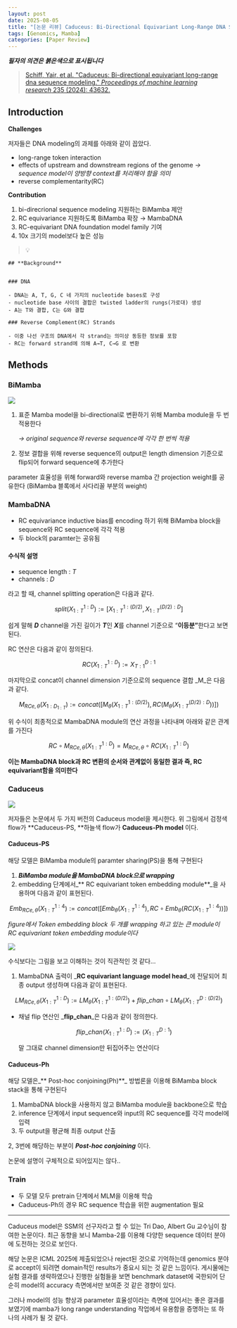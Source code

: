 ```yaml
---
layout: post
date: 2025-08-05
title: "[논문 리뷰] Caduceus: Bi-Directional Equivariant Long-Range DNA Sequence Modeling"
tags: [Genomics, Mamba]
categories: [Paper Review]
---
```


<span class="notion-red">_**필자의 의견은 붉은색으로 표시됩니다**_</span>


> [Schiff, Yair, et al. "Caduceus: Bi-directional equivariant long-range dna sequence modeling." ](https://pmc.ncbi.nlm.nih.gov/articles/PMC12189541/)[_Proceedings of machine learning research_](https://pmc.ncbi.nlm.nih.gov/articles/PMC12189541/)[ 235 (2024): 43632.](https://pmc.ncbi.nlm.nih.gov/articles/PMC12189541/)



## Introduction


**Challenges**


저자들은 DNA modeling의 과제를 아래와 같이 꼽았다.

- long-range token interaction
- effects of upstream and downstream regions of the genome 
_→ sequence model이 양방향 context를 처리해야 함을 의미_
- reverse complementarity(RC)

**Contribution**

1. bi-direcrional sequence modeling 지원하는 BiMamba 제안
1. RC equivariance 지원하도록 BiMamba 확장 → MambaDNA
1. RC-equivariant DNA foundation model family 기여
1. 10x 크기의 model보다 높은 성능

> 💡 


	## **Background**


	### DNA

	- DNA는 A, T, G, C 네 가지의 nucleotide bases로 구성
	- nucleotide base 사이의 결합은 twisted ladder의 rungs(가로대) 생성
	- A는 T와 결합, C는 G와 결합

	### Reverse Complement(RC) Strands

	- 이중 나선 구조의 DNA에서 각 strand는 의미상 동등한 정보를 포함
	- RC는 forward strand에 의해 A→T, C→G 로 변환


## Methods



### BiMamba


![](https://prod-files-secure.s3.us-west-2.amazonaws.com/542b861c-36a8-4051-84e5-8804b6728dba/2c247d59-7815-4980-99f0-8f0d21f445a7/image.png?X-Amz-Algorithm=AWS4-HMAC-SHA256&X-Amz-Content-Sha256=UNSIGNED-PAYLOAD&X-Amz-Credential=ASIAZI2LB4664Q7COJNV%2F20251009%2Fus-west-2%2Fs3%2Faws4_request&X-Amz-Date=20251009T210113Z&X-Amz-Expires=3600&X-Amz-Security-Token=IQoJb3JpZ2luX2VjEEQaCXVzLXdlc3QtMiJHMEUCIEZNDQi2pCFw7OgVX1dRAc9oCr3lW9wV3Vm1e9QPOwbNAiEA73S2kqZCfN4MTGw%2B4QSiSTVFFBxx6N0r%2FvTAkium9JsqiAQI3f%2F%2F%2F%2F%2F%2F%2F%2F%2F%2FARAAGgw2Mzc0MjMxODM4MDUiDP%2B%2Fqf1unM9r1PgeeyrcA2c5%2FsCBXApUrPoGLrU5ZRT4s6Aq%2Fc624YQX676t%2BIXWeMHgMgdsRocUPfkfuH1SXGRmis%2BzCVnurL8EfUQBur%2B5PMorSJBpw1fwriws0ASDqd%2FpcwtQjg6SGchTppzREulVCiTqYQz7eiKac%2FCxTPj6d8U2mbTyl%2FZN%2FQTji76mNrtzaq8qZEZzcGobT%2Fk90ruRGjZiR78HSV%2BghaYDc9dY7rh9eKp6HUCqrqi5pfuhfl3N2Mq5PElqSNWskp5L8myo%2BsWYRb5MacP0NNFSwJ511XjqeFoRde52i3%2FK6z5FyMQWt6cF8wfMiQxhMwbAcbuXSQlq3NV%2BbDYRRknc5HFe6Xbmznjq%2FVc9uTB3HVYPyE%2FYoTAIwAwQJvR%2F%2B4exGPyNNusD%2BQPhn7b1EmPKx%2BEmRp%2FgoM%2BxBpalZ9npt5LAPc9lObA9vMSgp%2BqP7MrCz3jbjQ2QutOSKcoJpjXOJuVXzaWpWLhX7n5Bj6QQaGyok3iXkRmbL4EcECwHKoWVFciUNW9jriLkAb76ZQrCpTEqVqy3oJbP5c5Tf3CuNvGCoEn3zWjRmY4saCuKKJ%2BRnE78qdSCkDWnTiStdUdGOwiwv59ltva217sUotF2cmy%2FbGeqG8pibtzqpQv7MJKkoMcGOqUB%2BV3TC2WX8MV4mkDdHR%2FMXRLQQ4w9Wud3McIGDScN7uehnToqygiIs8iADhAYfRkQz81dzYEsqEUbbF9YMC5olpOOxur%2BJUSGU4q4xV4BinH59LRWaevH5Vuut8K4fhWBlDnouO6i8TyS9eQ9y6%2FpiCI7lLKaySRwDQv3M4DUM%2FADVhq8oPlv7NtR2tyhS0totp%2BT9hvz%2FmMFRa9jBD%2BRT47fsOvw&X-Amz-Signature=89929a37cfd1ccc0c875e41a0885c3dbec5699a0d99eaf5eb7b2686f62d9de90&X-Amz-SignedHeaders=host&x-amz-checksum-mode=ENABLED&x-id=GetObject)

1. 표준 Mamba model을 bi-directional로 변환하기 위해 Mamba module을 두 번 적용한다

	_→ original sequence와 reverse sequence에 각각 한 번씩 적용_

1. 정보 결합을 위해 reverse sequence의 output은 length dimension 기준으로 flip되어 forward sequence에 추가한다

parameter 효율성을 위해 forward와 reverse mamba 간 projection weight를 공유한다 (BiMamba 블록에서 사다리꼴 부분의 weight)



### MambaDNA

- RC equivariance inductive bias를 encoding 하기 위해 BiMamba block을 sequence와 RC sequence에 각각 적용
- 두 block의 paramter는 공유됨


#### 수식적 설명

- sequence length : _T_
- channels : _D_

라고 할 때,  channel splitting operation은 다음과 같다.


$$
split(X^{1:D}_{1:T}):=[X^{1:(D/2)}_{1:T},X^{(D/2):D}_{1:T}]
$$


<span class="notion-red">쉽게 말해 </span><span class="notion-red">_**D**_</span><span class="notion-red"> channel을 가진 길이가 </span><span class="notion-red">_**T**_</span><span class="notion-red">인 </span><span class="notion-red">_**X**_</span><span class="notion-red">를 channel 기준으로 “</span><span class="notion-red">**이등분”**</span><span class="notion-red">한다고 보면 된다.</span>


RC 연산은 다음과 같이 정의된다.


$$
RC(X^{1:D}_{1:T}):=X^{D:1}_{T:1}
$$


마지막으로 concat이 channel dimension 기준으로의 sequence 결합 _M_은 다음과 같다.


$$
M_{RCe,\theta}(X_{1:D_{1:T}}):=concat([M_{\theta}(X^{1:(D/2)}_{1:T}),RC(M_{\theta}(X^{(D/2):D}_{1:T}))])
$$


위 수식이 최종적으로 MambaDNA module의 연산 과정을 나타내며 아래와 같은 관계를 가진다


$$
RC\circ M_{RCe,\theta}(X^{1:D}_{1:T}) = M_{RCe,\theta} \circ RC(X^{1:D}_{1:T})
$$


**이는 MambaDNA block과 RC 변환의 순서와 관계없이 동일한 결과 즉, RC equivariant함을 의미한다**



### Caduceus


![](https://prod-files-secure.s3.us-west-2.amazonaws.com/542b861c-36a8-4051-84e5-8804b6728dba/f94a60d7-8145-473b-aef9-7c68d3ec604a/image.png?X-Amz-Algorithm=AWS4-HMAC-SHA256&X-Amz-Content-Sha256=UNSIGNED-PAYLOAD&X-Amz-Credential=ASIAZI2LB4664Q7COJNV%2F20251009%2Fus-west-2%2Fs3%2Faws4_request&X-Amz-Date=20251009T210113Z&X-Amz-Expires=3600&X-Amz-Security-Token=IQoJb3JpZ2luX2VjEEQaCXVzLXdlc3QtMiJHMEUCIEZNDQi2pCFw7OgVX1dRAc9oCr3lW9wV3Vm1e9QPOwbNAiEA73S2kqZCfN4MTGw%2B4QSiSTVFFBxx6N0r%2FvTAkium9JsqiAQI3f%2F%2F%2F%2F%2F%2F%2F%2F%2F%2FARAAGgw2Mzc0MjMxODM4MDUiDP%2B%2Fqf1unM9r1PgeeyrcA2c5%2FsCBXApUrPoGLrU5ZRT4s6Aq%2Fc624YQX676t%2BIXWeMHgMgdsRocUPfkfuH1SXGRmis%2BzCVnurL8EfUQBur%2B5PMorSJBpw1fwriws0ASDqd%2FpcwtQjg6SGchTppzREulVCiTqYQz7eiKac%2FCxTPj6d8U2mbTyl%2FZN%2FQTji76mNrtzaq8qZEZzcGobT%2Fk90ruRGjZiR78HSV%2BghaYDc9dY7rh9eKp6HUCqrqi5pfuhfl3N2Mq5PElqSNWskp5L8myo%2BsWYRb5MacP0NNFSwJ511XjqeFoRde52i3%2FK6z5FyMQWt6cF8wfMiQxhMwbAcbuXSQlq3NV%2BbDYRRknc5HFe6Xbmznjq%2FVc9uTB3HVYPyE%2FYoTAIwAwQJvR%2F%2B4exGPyNNusD%2BQPhn7b1EmPKx%2BEmRp%2FgoM%2BxBpalZ9npt5LAPc9lObA9vMSgp%2BqP7MrCz3jbjQ2QutOSKcoJpjXOJuVXzaWpWLhX7n5Bj6QQaGyok3iXkRmbL4EcECwHKoWVFciUNW9jriLkAb76ZQrCpTEqVqy3oJbP5c5Tf3CuNvGCoEn3zWjRmY4saCuKKJ%2BRnE78qdSCkDWnTiStdUdGOwiwv59ltva217sUotF2cmy%2FbGeqG8pibtzqpQv7MJKkoMcGOqUB%2BV3TC2WX8MV4mkDdHR%2FMXRLQQ4w9Wud3McIGDScN7uehnToqygiIs8iADhAYfRkQz81dzYEsqEUbbF9YMC5olpOOxur%2BJUSGU4q4xV4BinH59LRWaevH5Vuut8K4fhWBlDnouO6i8TyS9eQ9y6%2FpiCI7lLKaySRwDQv3M4DUM%2FADVhq8oPlv7NtR2tyhS0totp%2BT9hvz%2FmMFRa9jBD%2BRT47fsOvw&X-Amz-Signature=34ff4de6d16134c871b6a41aca0e05ca3a039695a2cfb776f0d748e83e44f6ba&X-Amz-SignedHeaders=host&x-amz-checksum-mode=ENABLED&x-id=GetObject)


저자들은 논문에서 두 가지 버전의 Caduceus model을 제시한다. 위 그림에서 검정색 flow가 **Caduceus-PS, **하늘색 flow가 **Caduceus-Ph model** 이다.



#### Caduceus-PS


해당 모델은 BiMamba module의 paramter sharing(PS)을 통해 구현된다

1. _**BiMamba module을 MambaDNA block으로 wrapping**_
1. embedding 단계에서_** RC equivariant token embedding module**_을 사용하며 다음과 같이 표현된다.

$$
Emb_{RCe,\theta}(X^{1:4}_{1:T}):=concat([Emb_{\theta}(X^{1:4}_{1:T}),RC \circ Emb_{\theta}(RC(X^{1:4}_{1:T}))])
$$


_figure에서 Token embedding block 두 개를 wrapping 하고 있는 큰 module이 RC equivariant token embedding module이다_


![](https://prod-files-secure.s3.us-west-2.amazonaws.com/542b861c-36a8-4051-84e5-8804b6728dba/b175e4da-71eb-4e91-8c23-a06dabe673c9/image.png?X-Amz-Algorithm=AWS4-HMAC-SHA256&X-Amz-Content-Sha256=UNSIGNED-PAYLOAD&X-Amz-Credential=ASIAZI2LB4664Q7COJNV%2F20251009%2Fus-west-2%2Fs3%2Faws4_request&X-Amz-Date=20251009T210113Z&X-Amz-Expires=3600&X-Amz-Security-Token=IQoJb3JpZ2luX2VjEEQaCXVzLXdlc3QtMiJHMEUCIEZNDQi2pCFw7OgVX1dRAc9oCr3lW9wV3Vm1e9QPOwbNAiEA73S2kqZCfN4MTGw%2B4QSiSTVFFBxx6N0r%2FvTAkium9JsqiAQI3f%2F%2F%2F%2F%2F%2F%2F%2F%2F%2FARAAGgw2Mzc0MjMxODM4MDUiDP%2B%2Fqf1unM9r1PgeeyrcA2c5%2FsCBXApUrPoGLrU5ZRT4s6Aq%2Fc624YQX676t%2BIXWeMHgMgdsRocUPfkfuH1SXGRmis%2BzCVnurL8EfUQBur%2B5PMorSJBpw1fwriws0ASDqd%2FpcwtQjg6SGchTppzREulVCiTqYQz7eiKac%2FCxTPj6d8U2mbTyl%2FZN%2FQTji76mNrtzaq8qZEZzcGobT%2Fk90ruRGjZiR78HSV%2BghaYDc9dY7rh9eKp6HUCqrqi5pfuhfl3N2Mq5PElqSNWskp5L8myo%2BsWYRb5MacP0NNFSwJ511XjqeFoRde52i3%2FK6z5FyMQWt6cF8wfMiQxhMwbAcbuXSQlq3NV%2BbDYRRknc5HFe6Xbmznjq%2FVc9uTB3HVYPyE%2FYoTAIwAwQJvR%2F%2B4exGPyNNusD%2BQPhn7b1EmPKx%2BEmRp%2FgoM%2BxBpalZ9npt5LAPc9lObA9vMSgp%2BqP7MrCz3jbjQ2QutOSKcoJpjXOJuVXzaWpWLhX7n5Bj6QQaGyok3iXkRmbL4EcECwHKoWVFciUNW9jriLkAb76ZQrCpTEqVqy3oJbP5c5Tf3CuNvGCoEn3zWjRmY4saCuKKJ%2BRnE78qdSCkDWnTiStdUdGOwiwv59ltva217sUotF2cmy%2FbGeqG8pibtzqpQv7MJKkoMcGOqUB%2BV3TC2WX8MV4mkDdHR%2FMXRLQQ4w9Wud3McIGDScN7uehnToqygiIs8iADhAYfRkQz81dzYEsqEUbbF9YMC5olpOOxur%2BJUSGU4q4xV4BinH59LRWaevH5Vuut8K4fhWBlDnouO6i8TyS9eQ9y6%2FpiCI7lLKaySRwDQv3M4DUM%2FADVhq8oPlv7NtR2tyhS0totp%2BT9hvz%2FmMFRa9jBD%2BRT47fsOvw&X-Amz-Signature=844535b4caf0cb6bdb6ea019bce2556a54efa113b98f9ce728c2deb32990ee4b&X-Amz-SignedHeaders=host&x-amz-checksum-mode=ENABLED&x-id=GetObject)


<span class="notion-red">수식보다는 그림을 보고 이해하는 것이 직관적인 것 같다…</span>

1. MambaDNA 출력이 _**RC equivariant language model head**_에 전달되어 최종 output 생성하며 다음과 같이 표현된다.

$$
LM_{RCe,\theta}(X^{1:D}_{1:T}):= LM_{\theta}(X^{1:(D/2)}_{1:T})+flip\_chan\circ LM_{\theta}(X^{D:(D/2)}_{1:T})
$$

- 채널 flip 연산인 _**flip\_chan**_은 다음과 같이 정의한다.

	$$
	flip\_chan(X^{1:D}_{1:T}):=(X^{D:1}_{1:T})
	$$


	말 그대로 channel dimension만 뒤집어주는 연산이다



#### Caduceus-Ph


해당 모델은_** Post-hoc conjoining(Ph)**_ 방법론을 이용해 BiMamba block stack을 통해 구현된다

1. MambaDNA block을 사용하지 않고 BiMamba module을 backbone으로 학습
1. inference 단계에서 input sequence와 input의 RC sequence를 각각 model에 입력
1. 두 output을 평균해 최종 output 산출

2, 3번에 해당하는 부분이 _**Post-hoc conjoining**_ 이다.


<span class="notion-red">논문에 설명이 구체적으로 되어있지는 않다..</span>



### Train

- 두 모델 모두 pretrain 단계에서 MLM을 이용해 학습
- Caduceus-Ph의 경우 RC sequence 학습을 위한 augmentation 필요

---


<span class="notion-red">Caduceus model은 SSM의 선구자라고 할 수 있는 Tri Dao, Albert Gu 교수님이 참여한 논문이다. 최근 동향을 보니 Mamba-2를 이용해 다양한 sequence 데이터 분야에 도전하는 것으로 보인다.</span>


<span class="notion-red">해당 논문은 ICML 2025에 제출되었으나 reject된 것으로 기억하는데 genomics 분야로 accept이 되려면 domain적인 results가 중요시 되는 것 같은 느낌이다. 게시물에는 실험 결과를 생략하였으나 진행한 실험들을 보면 benchmark dataset에 국한되어 단순히 model의 accuracy 측면에서만 보여준 것 같은 경향이 있다.</span>


<span class="notion-red">그러나 model의 성능 향상과 parameter 효율성이라는 측면에 있어서는 좋은 결과를 보였기에 mamba가 long range understanding 작업에서 유용함을 증명하는 또 하나의 사례가 될 것 같다.</span>

